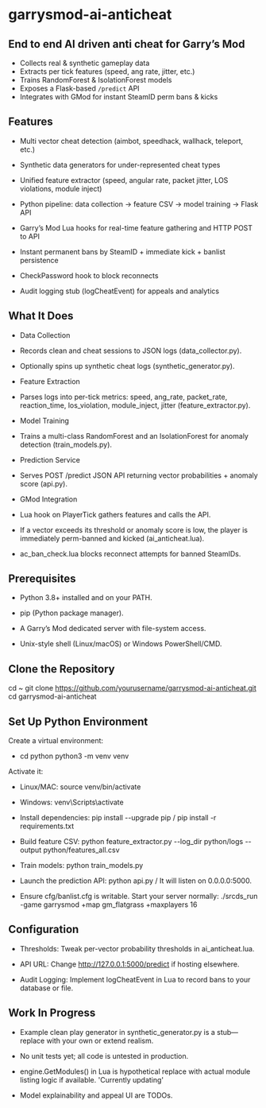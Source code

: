 # garrysmod-ai-anticheat

## End to end AI driven anti cheat for Garry’s Mod

- Collects real & synthetic gameplay data  
- Extracts per tick features (speed, ang rate, jitter, etc.)  
- Trains RandomForest & IsolationForest models  
- Exposes a Flask-based `/predict` API  
- Integrates with GMod for instant SteamID perm bans & kicks


## Features

- Multi vector cheat detection (aimbot, speedhack, wallhack, teleport, etc.)

- Synthetic data generators for under-represented cheat types

- Unified feature extractor (speed, angular rate, packet jitter, LOS violations, module inject)

- Python pipeline: data collection → feature CSV → model training → Flask API

- Garry’s Mod Lua hooks for real-time feature gathering and HTTP POST to API

- Instant permanent bans by SteamID + immediate kick + banlist persistence

- CheckPassword hook to block reconnects

- Audit logging stub (logCheatEvent) for appeals and analytics

## What It Does

- Data Collection

- Records clean and cheat sessions to JSON logs (data_collector.py).

- Optionally spins up synthetic cheat logs (synthetic_generator.py).

- Feature Extraction

- Parses logs into per-tick metrics: speed, ang_rate, packet_rate, reaction_time, los_violation, module_inject, jitter (feature_extractor.py).

- Model Training

- Trains a multi-class RandomForest and an IsolationForest for anomaly detection (train_models.py).

- Prediction Service

- Serves POST /predict JSON API returning vector probabilities + anomaly score (api.py).

- GMod Integration

- Lua hook on PlayerTick gathers features and calls the API.

- If a vector exceeds its threshold or anomaly score is low, the player is immediately perm-banned and kicked (ai_anticheat.lua).

- ac_ban_check.lua blocks reconnect attempts for banned SteamIDs.

## Prerequisites

- Python 3.8+ installed and on your PATH.

- pip (Python package manager).

- A Garry’s Mod dedicated server with file-system access.

- Unix-style shell (Linux/macOS) or Windows PowerShell/CMD.

## Clone the Repository

cd ~
git clone https://github.com/yourusername/garrysmod-ai-anticheat.git
cd garrysmod-ai-anticheat

## Set Up Python Environment

Create a virtual environment:

- cd python python3 -m venv venv

Activate it:

- Linux/MAC: source venv/bin/activate

- Windows: venv\Scripts\activate

- Install dependencies: pip install --upgrade pip / pip install -r requirements.txt

- Build feature CSV: python feature_extractor.py --log_dir python/logs --output python/features_all.csv

- Train models: python train_models.py

- Launch the prediction API: python api.py / It will listen on 0.0.0.0:5000.

- Ensure cfg/banlist.cfg is writable. Start your server normally: ./srcds_run -game garrysmod +map gm_flatgrass +maxplayers 16

## Configuration

- Thresholds: Tweak per-vector probability thresholds in ai_anticheat.lua.

- API URL: Change http://127.0.0.1:5000/predict if hosting elsewhere.

- Audit Logging: Implement logCheatEvent in Lua to record bans to your database or file.

## Work In Progress

- Example clean play generator in synthetic_generator.py is a stub—replace with your own or extend realism.

- No unit tests yet; all code is untested in production.

- engine.GetModules() in Lua is hypothetical replace with actual module listing logic if available. 'Currently updating'

- Model explainability and appeal UI are TODOs.


